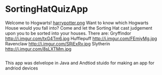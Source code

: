 # SortingHatQuizApp
Welcome to Hogwarts! [harrypotter.png](http://i.imgur.com/zVuELlL.jpg)
Want to know which Hogwarts House would you fall into? Come and let the Sorting Hat cast judgement upon you to be sorted into your houses. 
There are:
Gryffindor http://i.imgur.com/txG4Tm6.jpg
Hufflepuff http://i.imgur.com/FEmiyMg.jpg
Ravenclaw http://i.imgur.com/SRjExRv.jpg
Slytherin http://i.imgur.com/8sLXTMm.jpg


~~~~~~~~~~~~~~~~~~~~~~~~~~~~~~~~~~~~~~~~~~~~~~~~~~~~~~~~~~~~~~~~~~~~~~~~~~~~~~~~~~~~~~~~~~~~~~~~~~~~~~~~~~~~~~~~~~~~~~~~~~~~~~~~~~~~~~~~~~

~~~~~~~~~~~~~~~~~~~~~~~~~~~~~~~~~~~~~~~~~~~~~~~~~~~~~~~~~~~~~~~~~~~~~~~~~~~~~~~~~~~~~~~~~~~~~~~~~~~~~~~~~~~~~~~~~~~~~~~~~~~~~~~~~~~~~~~~~~
This app was delvelope in Java and Andtiod stuido for making an app for andriod devices

